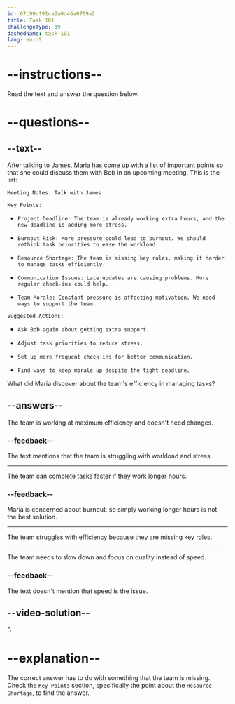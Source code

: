 ```yaml
---
id: 67c99cf91ca2a0d46a0789a2
title: Task 101
challengeType: 19
dashedName: task-101
lang: en-US
---
```


<!-- READING -->

# --instructions--

Read the text and answer the question below.

# --questions--

## --text--

After talking to James, Maria has come up with a list of important points so that she could discuss them with Bob in an upcoming meeting. This is the list:

`Meeting Notes: Talk with James`

`Key Points:`

- `Project Deadline: The team is already working extra hours, and the new deadline is adding more stress.`

- `Burnout Risk: More pressure could lead to burnout. We should rethink task priorities to ease the workload.`

- `Resource Shortage: The team is missing key roles, making it harder to manage tasks efficiently.`

- `Communication Issues: Late updates are causing problems. More regular check-ins could help.`

- `Team Morale: Constant pressure is affecting motivation. We need ways to support the team.`

`Suggested Actions:`

- `Ask Bob again about getting extra support.`

- `Adjust task priorities to reduce stress.`

- `Set up more frequent check-ins for better communication.`

- `Find ways to keep morale up despite the tight deadline.`

What did Maria discover about the team's efficiency in managing tasks?  

## --answers--  

The team is working at maximum efficiency and doesn't need changes.  

### --feedback--  

The text mentions that the team is struggling with workload and stress.

---  

The team can complete tasks faster if they work longer hours.

### --feedback--  

Maria is concerned about burnout, so simply working longer hours is not the best solution.

---  

The team struggles with efficiency because they are missing key roles.

---  

The team needs to slow down and focus on quality instead of speed.

### --feedback--  

The text doesn't mention that speed is the issue.

## --video-solution--  

3  

# --explanation--  

The correct answer has to do with something that the team is missing. Check the `Key Points` section, specifically the point about the `Resource Shortage`, to find the answer.
